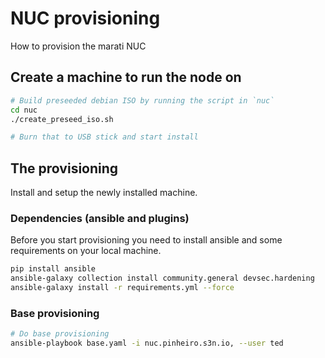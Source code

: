 # NUC provisioning

How to provision the marati NUC

## Create a machine to run the node on

```bash
# Build preseeded debian ISO by running the script in `nuc`
cd nuc
./create_preseed_iso.sh

# Burn that to USB stick and start install
```

## The provisioning

Install and setup the newly installed machine.

### Dependencies (ansible and plugins)

Before you start provisioning you need to install ansible and some requirements on your local machine.

```bash
pip install ansible
ansible-galaxy collection install community.general devsec.hardening
ansible-galaxy install -r requirements.yml --force
```

### Base provisioning

```bash
# Do base provisioning
ansible-playbook base.yaml -i nuc.pinheiro.s3n.io, --user ted
```